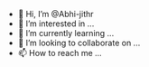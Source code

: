 - 👋 Hi, I’m @Abhi-jithr
- 👀 I’m interested in ...
- 🌱 I’m currently learning ...
- 💞️ I’m looking to collaborate on ...
- 📫 How to reach me ...

<!---
Abhi-jithr/Abhi-jithr is a ✨ special ✨ repository because its `README.md` (this file) appears on your GitHub profile.
You can click the Preview link to take a look at your changes.
--->
